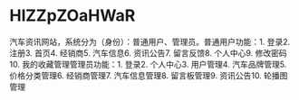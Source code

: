# HlZZpZOaHWaR
汽车资讯网站，系统分为（身份）：普通用户、管理员。普通用户功能：1. 登录2. 注册3. 首页4. 经销商5. 汽车信息6. 资讯公告7. 留言反馈8. 个人中心9. 修改密码10. 我的收藏管理管理员功能：1. 登录2. 个人中心3. 用户管理4. 汽车品牌管理5. 价格分类管理6. 经销商管理7. 汽车信息管理8. 留言板管理9. 资讯公告10. 轮播图管理 
